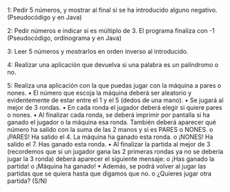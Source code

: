 1: Pedir 5 números, y mostrar al final si se ha introducido alguno negativo.
(Pseudocódigo y en Java)

2: Pedir números e indicar si es múltiplo de 3. El programa finaliza con -1
(Pseudocódigo, ordinograma y en Java)

3: Leer 5 números y mostrarlos en orden inverso al introducido.

4: Realizar una aplicación que devuelva si una palabra es un palíndromo o no.

5: Realiza una aplicación con la que puedas jugar con la máquina a pares o nones.
• El número que escoja la máquina deberá ser aleatorio y evidentemente de estar
entre el 1 y el 5 (dedos de una mano).
• Se jugará al mejor de 3 rondas.
• En cada ronda el jugador deberá elegir si quiere pares o nones.
• Al finalizar cada ronda, se deberá imprimir por pantalla si ha ganado el jugador
o la máquina esa ronda. También deberá aparecer qué número ha salido con la
suma de las 2 manos y si es PARES o NONES.
o ¡PARES! Ha salido el 4. La máquina ha ganado esta ronda.
o ¡NONES! Ha salido el 7. Has ganado esta ronda.
• Al finalizar la partida al mejor de 3 (recordemos que si un jugador gana las 2
primeras rondas ya no se debería jugar la 3 ronda) deberá aparecer el siguiente
mensaje:
o ¡Has ganado la partida!
o ¡Máquina ha ganado!
• Además, se podrá volver al jugar las partidas que se quiera hasta que digamos
que no.
o ¿Quieres jugar otra partida? (S/N)
